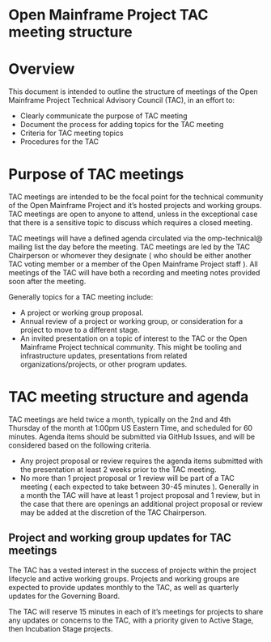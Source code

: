 # Open Mainframe Project TAC meeting structure

# Overview

This document is intended to outline the structure of meetings of the Open Mainframe Project Technical Advisory Council (TAC), in an effort to:

*   Clearly communicate the purpose of TAC meeting
*   Document the process for adding topics for the TAC meeting
*   Criteria for TAC meeting topics
*   Procedures for the TAC

# Purpose of TAC meetings

TAC meetings are intended to be the focal point for the technical community of the Open Mainframe Project and it’s hosted projects and working groups. TAC meetings are open to anyone to attend, unless in the exceptional case that there is a sensitive topic to discuss which requires a closed meeting.

TAC meetings will have a defined agenda circulated via the omp-technical@ mailing list the day before the meeting. TAC meetings are led by the TAC Chairperson or whomever they designate ( who should be either another TAC voting member or a member of the Open Mainframe Project staff ). All meetings of the TAC will have both a recording and meeting notes provided soon after the meeting.

Generally topics for a TAC meeting include:

*   A project or working group proposal.
*   Annual review of a project or working group, or consideration for a project to move to a different stage.
*   An invited presentation on a topic of interest to the TAC or the Open Mainframe Project technical community. This might be tooling and infrastructure updates, presentations from related organizations/projects, or other program updates.

# TAC meeting structure and agenda

TAC meetings are held twice a month, typically on the 2nd and 4th Thursday of the month at 1:00pm US Eastern Time, and scheduled for 60 minutes. Agenda items should be submitted via GitHub Issues, and will be considered based on the following criteria.

*   Any project proposal or review requires the agenda items submitted with the presentation at least 2 weeks prior to the TAC meeting.
*   No more than 1 project proposal or 1 review will be part of a TAC meeting ( each expected to take between 30-45 minutes ). Generally in a month the TAC will have at least 1 project proposal and 1 review, but in the case that there are openings an additional project proposal or review may be added at the discretion of the TAC Chairperson.

## Project and working group updates for TAC meetings

The TAC has a vested interest in the success of projects within the project lifecycle and active working groups. Projects and working groups are expected to provide updates monthly to the TAC, as well as quarterly updates for the Governing Board.

The TAC will reserve 15 minutes in each of it’s meetings for projects to share any updates or concerns to the TAC, with a priority given to Active Stage, then Incubation Stage projects.
